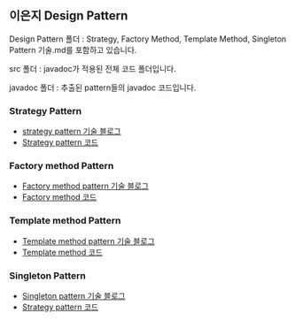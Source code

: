 ## 이은지 Design Pattern

 Design Pattern 폴더 : Strategy, Factory Method, Template Method, Singleton Pattern 기술.md를 포함하고 있습니다.

 
 src 폴더 : javadoc가 적용된 전체 코드 폴더입니다.

 
 javadoc 폴더 : 추출된 pattern들의 javadoc 코드입니다.

### Strategy Pattern
  - [strategy pattern 기술 블로그](https://github.com/eunsiver/PDA-JavaPattern/blob/Lee-Eunji/Lee-Eunji/Design_Pattern/1_StrategyPattern.md)
  - [Strategy pattern 코드](https://github.com/eunsiver/PDA-JavaPattern/tree/Lee-Eunji/Lee-Eunji/src/strategy_pattern)

### Factory method Pattern
  - [Factory method pattern 기술 블로그](https://github.com/eunsiver/PDA-JavaPattern/blob/Lee-Eunji/Lee-Eunji/Design_Pattern/2_FactoryPattern.md
)
  - [Factory method 코드](https://github.com/eunsiver/PDA-JavaPattern/tree/Lee-Eunji/Lee-Eunji/src/factory_method_pattern)

### Template method Pattern
  - [Template method pattern 기술 블로그](https://github.com/eunsiver/PDA-JavaPattern/blob/Lee-Eunji/Lee-Eunji/Design_Pattern/3_TemplateMethod.md)
  - [Template method 코드](https://github.com/eunsiver/PDA-JavaPattern/tree/Lee-Eunji/Lee-Eunji/src/template_method_pattern)
    
### Singleton Pattern
  - [Singleton pattern 기술 블로그](https://github.com/eunsiver/PDA-JavaPattern/blob/Lee-Eunji/Lee-Eunji/4_Singleton.md)
  - [Strategy pattern 코드](https://github.com/eunsiver/PDA-JavaPattern/tree/Lee-Eunji/Lee-Eunji/src/singleton_pattern)

